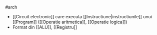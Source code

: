 #arch 
- [[Circuit electronic]] care executa [[Instructiune|instructiunile]] unui [[Program]] ([[Operatie aritmetica]], [[Operatie logica]])
- Format din [[ALU]], [[Registru]]
